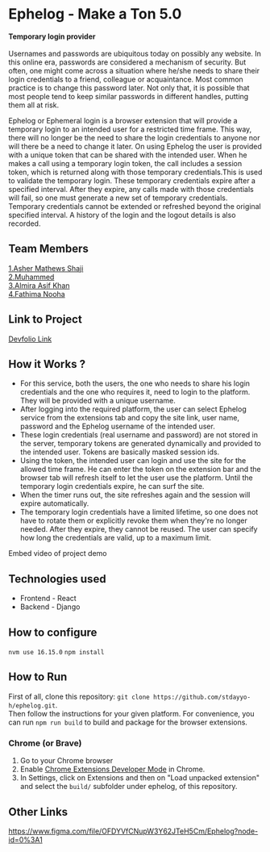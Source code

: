 
# Ephelog - Make a Ton 5.0
**Temporary login provider**<br><br>
Usernames and passwords are ubiquitous today on possibly any website. In this online era, passwords are considered a mechanism of security. But often, one might come across a situation where he/she needs to share their login credentials to a friend, colleague or acquaintance. Most common practice is to change this password later. Not only that, it is possible that most people tend to keep similar passwords in different handles, putting them all at risk. 

Ephelog or Ephemeral login is a browser extension that will provide a temporary login to an intended user for a restricted time frame. This way, there will no longer be the need to share the login credentials to anyone nor will there be a need to change it later. On using Ephelog the user is provided with a unique token that can be shared with the intended user. When he makes a call using a temporary login token, the call includes a session token, which is returned along with those temporary credentials.This is used to validate the temporary login.
These temporary credentials expire after a specified interval. After they expire, any calls made with those credentials will fail, so one must generate a new set of temporary credentials. Temporary credentials cannot be extended or refreshed beyond the original specified interval. A history of the login and the logout details is also recorded. 

## Team Members
[1.Asher Mathews Shaji](https://github.com/Asher-MS)   
[2.Muhammed](https://github.com/muhammed-mizaj)   
[3.Almira Asif Khan](https://github.com/AlmiraKhan)   
[4.Fathima Nooha](https://github.com/nooha01)   

## Link to Project
[Devfolio Link](https://devfolio.co/projects/ephelog-a1ec)

## How it Works ?
* For this service, both the users, the one who needs to share his login credentials and the one who requires it, need to login to the platform. They will be provided with a unique username.
* After logging into the required platform, the user can select Ephelog service from the extensions tab and copy the site link, user name, password and the Ephelog username of the intended user. 
* These login credentials (real username and password) are not stored in the server, temporary tokens are generated dynamically and provided to the intended user. Tokens are basically masked session ids.
* Using the token, the intended user can login and use the site for the allowed time frame. He can enter the token on the extension bar and the browser tab will refresh itself to let the user use the platform. Until the temporary login credentials expire, he can surf the site. 
* When the timer runs out, the site refreshes again and the session will expire automatically. 
* The temporary login credentials have a limited lifetime, so one does not have to rotate them or explicitly revoke them when they're no longer needed. After they expire, they cannot be reused. The user can specify how long the credentials are valid, up to a maximum limit.

Embed video of project demo

## Technologies used
* Frontend - React
* Backend - Django

## How to configure
`nvm use 16.15.0` `npm install`

## How to Run
First of all, clone this repository: `git clone https://github.com/stdayyo-h/ephelog.git`.<br>
Then follow the instructions for your given platform. For convenience, you can run `npm run build` to build and package for the browser extensions.

### Chrome (or Brave)

1. Go to your Chrome browser
2. Enable [Chrome Extensions Developer Mode](https://developer.chrome.com/extensions/faq#faq-dev-01) in Chrome.
3. In Settings, click on Extensions and then on "Load unpacked extension" and select the `build/` subfolder under ephelog, of this repository.

## Other Links
https://www.figma.com/file/OFDYVfCNupW3Y62JTeH5Cm/Ephelog?node-id=0%3A1
